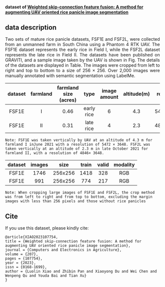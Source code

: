 
#### dataset of [Weighted skip-connection feature fusion: A method for augmenting UAV oriented rice panicle image segmentation](https://doi.org/10.1016/j.compag.2023.107754)

## data description

<div style="text-align: justify">Two sets of mature rice panicle datasets, FSF1E and FSF2L, were collected from an unmanned farm in South China using a Phantom 4 RTK UAV. The FSF1E dataset represents the early rice in Field I, while the FSF2L dataset represents the late rice in Field II. The datasets have been published on GRAVITI, and a sample image taken by the UAV is shown in Fig. The details of the datasets are displayed in Table.
The images were cropped from left to right and top to bottom to a size of 256 × 256. Over 2,000 images were manually annotated with semantic segmentation using LabelMe.</div>


|   dataset | farmland         |   farmland size (acres) |   type | image amount | altitude(m) | resolution |
|:------------:|:--------------------:|:-------------:|:--------------:|:--------------:|:--------------:|:--------------:|
|           FSF1E | I |           0.46 |       early rice | 6 | 4.3| 5472x3648|
|           FSF1E | II |           0.31 |       late rice | 4 | 2.3|4826x3648|

```Note: FSF1E was taken vertically by UAV at an altitude of 4.3 m for farmland I inJune 2021 with a resolution of 5472 × 3648. FSF2L was taken vertically at an altitude of 2.3 m in late October 2021 for farmland II, with a resolution of 4846× 3648.```



|   dataset | images         |   size |   train | valid | modality  |
|:------------:|:--------------------:|:-------------:|:--------------:|:--------------:|:--------------:|
|           FSF1E | 1746 |           256x256 |       1418 | 328 | RGB| 
|           FSF1E | 991 |           256x256 |       774 | 217 | RGB|

```Note: When cropping large images of FSF1E and FSF2L, the crop method was from left to right and from top to bottom, excluding the margin images with less than 256 pixels and those without rice panicles```

## Cite
If you use this dataset, please kindly cite:
```
@article{XIAO2023107754,
title = {Weighted skip-connection feature fusion: A method for augmenting UAV oriented rice panicle image segmentation},
journal = {Computers and Electronics in Agriculture},
volume = {207},
pages = {107754},
year = {2023},
issn = {0168-1699},
author = {Luolin Xiao and Zhibin Pan and Xiaoyong Du and Wei Chen and Wenpeng Qu and Youda Bai and Tian Xu}
}
```
